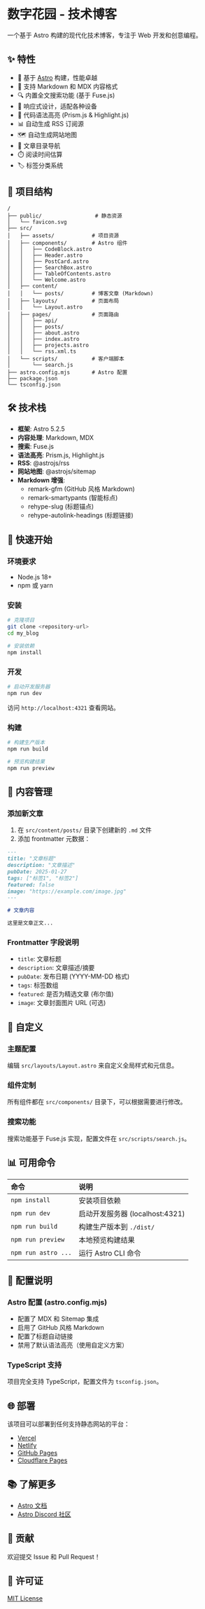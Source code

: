 # 数字花园 - 技术博客

一个基于 Astro 构建的现代化技术博客，专注于 Web 开发和创意编程。

## ✨ 特性

- 🚀 基于 [Astro](https://astro.build/) 构建，性能卓越
- 📝 支持 Markdown 和 MDX 内容格式
- 🔍 内置全文搜索功能 (基于 Fuse.js)
- 📱 响应式设计，适配各种设备
- 🎨 代码语法高亮 (Prism.js & Highlight.js)
- 📊 自动生成 RSS 订阅源
- 🗺️ 自动生成网站地图
- 📖 文章目录导航
- ⏱️ 阅读时间估算
- 🏷️ 标签分类系统

## 📁 项目结构

```
/
├── public/                 # 静态资源
│   └── favicon.svg
├── src/
│   ├── assets/            # 项目资源
│   ├── components/        # Astro 组件
│   │   ├── CodeBlock.astro
│   │   ├── Header.astro
│   │   ├── PostCard.astro
│   │   ├── SearchBox.astro
│   │   ├── TableOfContents.astro
│   │   └── Welcome.astro
│   ├── content/
│   │   └── posts/         # 博客文章 (Markdown)
│   ├── layouts/           # 页面布局
│   │   └── Layout.astro
│   ├── pages/             # 页面路由
│   │   ├── api/
│   │   ├── posts/
│   │   ├── about.astro
│   │   ├── index.astro
│   │   ├── projects.astro
│   │   └── rss.xml.ts
│   └── scripts/           # 客户端脚本
│       └── search.js
├── astro.config.mjs       # Astro 配置
├── package.json
└── tsconfig.json
```

## 🛠️ 技术栈

- **框架**: Astro 5.2.5
- **内容处理**: Markdown, MDX
- **搜索**: Fuse.js
- **语法高亮**: Prism.js, Highlight.js
- **RSS**: @astrojs/rss
- **网站地图**: @astrojs/sitemap
- **Markdown 增强**: 
  - remark-gfm (GitHub 风格 Markdown)
  - remark-smartypants (智能标点)
  - rehype-slug (标题锚点)
  - rehype-autolink-headings (标题链接)

## 🚀 快速开始

### 环境要求

- Node.js 18+ 
- npm 或 yarn

### 安装

```bash
# 克隆项目
git clone <repository-url>
cd my_blog

# 安装依赖
npm install
```

### 开发

```bash
# 启动开发服务器
npm run dev
```

访问 `http://localhost:4321` 查看网站。

### 构建

```bash
# 构建生产版本
npm run build

# 预览构建结果
npm run preview
```

## 📝 内容管理

### 添加新文章

1. 在 `src/content/posts/` 目录下创建新的 `.md` 文件
2. 添加 frontmatter 元数据：

```markdown
---
title: "文章标题"
description: "文章描述"
pubDate: 2025-01-27
tags: ["标签1", "标签2"]
featured: false
image: "https://example.com/image.jpg"
---

# 文章内容

这里是文章正文...
```

### Frontmatter 字段说明

- `title`: 文章标题
- `description`: 文章描述/摘要
- `pubDate`: 发布日期 (YYYY-MM-DD 格式)
- `tags`: 标签数组
- `featured`: 是否为精选文章 (布尔值)
- `image`: 文章封面图片 URL (可选)

## 🎨 自定义

### 主题配置

编辑 `src/layouts/Layout.astro` 来自定义全局样式和元信息。

### 组件定制

所有组件都在 `src/components/` 目录下，可以根据需要进行修改。

### 搜索功能

搜索功能基于 Fuse.js 实现，配置文件在 `src/scripts/search.js`。

## 📊 可用命令

| 命令 | 说明 |
|:-----|:-----|
| `npm install` | 安装项目依赖 |
| `npm run dev` | 启动开发服务器 (localhost:4321) |
| `npm run build` | 构建生产版本到 `./dist/` |
| `npm run preview` | 本地预览构建结果 |
| `npm run astro ...` | 运行 Astro CLI 命令 |

## 🔧 配置说明

### Astro 配置 (astro.config.mjs)

- 配置了 MDX 和 Sitemap 集成
- 启用了 GitHub 风格 Markdown
- 配置了标题自动链接
- 禁用了默认语法高亮（使用自定义方案）

### TypeScript 支持

项目完全支持 TypeScript，配置文件为 `tsconfig.json`。

## 🌐 部署

该项目可以部署到任何支持静态网站的平台：

- [Vercel](https://vercel.com/)
- [Netlify](https://netlify.com/)
- [GitHub Pages](https://pages.github.com/)
- [Cloudflare Pages](https://pages.cloudflare.com/)

## 📚 了解更多

- [Astro 文档](https://docs.astro.build)
- [Astro Discord 社区](https://astro.build/chat)

## 🤝 贡献

欢迎提交 Issue 和 Pull Request！

## 📄 许可证

[MIT License](LICENSE)